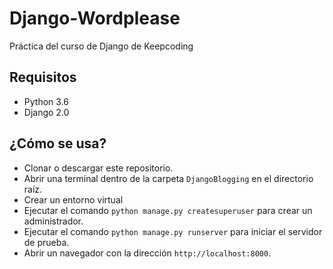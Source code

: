 # Django-Wordplease
Práctica del curso de Django de Keepcoding

## Requisitos
* Python 3.6
* Django 2.0

## ¿Cómo se usa?
* Clonar o descargar este repositorio.
* Abrir una terminal dentro de la carpeta `DjangoBlogging` en el directorio raíz.
* Crear un entorno virtual
* Ejecutar el comando `python manage.py createsuperuser` para crear un administrador.
* Ejecutar el comando `python manage.py runserver` para iniciar el servidor de prueba.
* Abrir un navegador con la dirección `http://localhost:8000`.